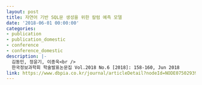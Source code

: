 ```yaml
---
layout: post
title: 자연어 기반 SQL문 생성을 위한 칼럼 예측 모델
date: '2018-06-01 00:00:00'
categories:
- publication
- publication_domestic
- conference
- conference_domestic
description: |-
  김동민, 정윤기, 이종욱<br />
  한국정보과학회 학술발표논문집 Vol.2018 No.6 [2018]: 158-160, Jun 2018
link: https://www.dbpia.co.kr/journal/articleDetail?nodeId=NODE07502939
---
```


